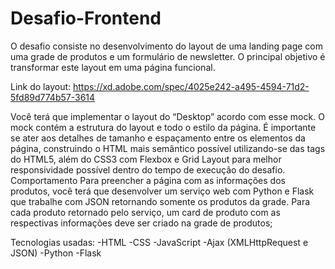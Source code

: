 # Desafio-Frontend
O desafio consiste no desenvolvimento do layout de uma landing page com uma grade de produtos e um formulário de newsletter. 
O principal objetivo é transformar este layout em uma página
funcional.

Link do layout: https://xd.adobe.com/spec/4025e242-a495-4594-71d2-5fd89d774b57-3614

Você terá que implementar o layout do “Desktop” acordo com esse mock. O mock contém a
estrutura do layout e todo o estilo da página. É importante se ater aos detalhes de tamanho e
espaçamento entre os elementos da página, construindo o HTML mais semântico possível
utilizando-se das tags do HTML5, além do CSS3 com Flexbox e Grid Layout para melhor
responsividade possível dentro do tempo de execução do desafio.
Comportamento
Para preencher a página com as informações dos produtos, você terá que desenvolver um serviço
web com Python e Flask que trabalhe com JSON retornando somente os produtos da grade. Para
cada produto retornado pelo serviço, um card de produto com as respectivas informações deve ser
criado na grade de produtos;

Tecnologias usadas:
 -HTML
 -CSS
 -JavaScript
 -Ajax (XMLHttpRequest e JSON)
 -Python
 -Flask
